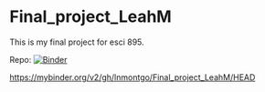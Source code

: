 # Final_project_LeahM

This is my final project for esci 895. 


Repo: 
[![Binder](https://mybinder.org/badge_logo.svg)](https://mybinder.org/v2/gh/lnmontgo/Final_project_LeahM/HEAD)

https://mybinder.org/v2/gh/lnmontgo/Final_project_LeahM/HEAD
